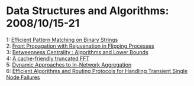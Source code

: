# Data Structures and Algorithms: 2008/10/15-21  
1: [Efficient Pattern Matching on Binary Strings](https://doi.org/10.48550/arXiv.0810.2390)  
2: [Front Propagation with Rejuvenation in Flipping Processes](https://doi.org/10.48550/arXiv.0808.0159)  
3: [Betweenness Centrality : Algorithms and Lower Bounds](https://doi.org/10.48550/arXiv.0809.1906)  
4: [A cache-friendly truncated FFT](https://doi.org/10.48550/arXiv.0810.3203)  
5: [Dynamic Approaches to In-Network Aggregation](https://doi.org/10.48550/arXiv.0810.3227)  
6: [Efficient Algorithms and Routing Protocols for Handling Transient Single  Node Failures](https://doi.org/10.48550/arXiv.0810.3438)  